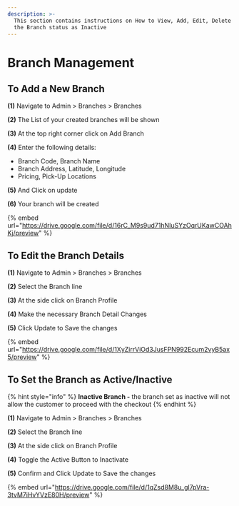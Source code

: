 ```yaml
---
description: >-
  This section contains instructions on How to View, Add, Edit, Delete and Set
  the Branch status as Inactive
---
```


# Branch Management

## **To Add a New Branch**

**(1)** Navigate to Admin > Branches > Branches

**(2)** The List of your created branches will be shown

**(3)** At the top right corner click on Add Branch

**(4)** Enter the following details:

* Branch Code, Branch Name
* Branch Address, Latitude, Longitude
* Pricing, Pick-Up Locations

**(5)** And Click on update

**(6)** Your branch will be created

{% embed url="https://drive.google.com/file/d/16rC_M9s9ud71hNIuSYzOqrUKawCOAhKj/preview" %}

## **To Edit the Branch Details**

**(1)** Navigate to Admin > Branches > Branches

**(2)** Select the Branch line

**(3)** At the side click on Branch Profile

**(4)** Make the necessary Branch Detail Changes

**(5)** Click Update to Save the changes

{% embed url="https://drive.google.com/file/d/1XyZirrViOd3JusFPN992Ecum2vyB5ax5/preview" %}

## **To Set the Branch as Active/Inactive**

{% hint style="info" %}
**Inactive Branch -** the branch set as inactive will not allow the customer to proceed with the checkout
{% endhint %}

**(1)** Navigate to Admin > Branches > Branches

**(2)** Select the Branch line

**(3)** At the side click on Branch Profile

**(4)** Toggle the Active Button to Inactivate

**(5)** Confirm and Click Update to Save the changes

{% embed url="https://drive.google.com/file/d/1qZsd8M8u_gl7pVra-3tvM7iHvYVzE80H/preview" %}
